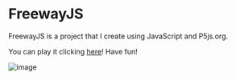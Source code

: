 # FreewayJS
FreewayJS is a project that I create using JavaScript and P5js.org.

You can play it clicking [here](https://editor.p5js.org/Felipro98/full/AAWpd9Dv4)! Have fun!

![image](https://drive.google.com/uc?export=view&id=1Ux5pfzes9CArDFcffEvK-J7mLoGqDvDU)
